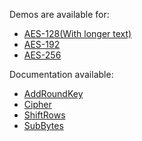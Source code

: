 Demos are available for:
* [AES-128(With longer text)](https://captainirs.github.io/AES-Matlab/AES-128.html)
* [AES-192](https://captainirs.github.io/AES-Matlab/AES-192.html)
* [AES-256](https://captainirs.github.io/AES-Matlab/AES-256.html)

Documentation available:
* [AddRoundKey](https://captainirs.github.io/AES-Matlab/AddRoundKey.html)
* [Cipher](https://captainirs.github.io/AES-Matlab/Cipher.html)
* [ShiftRows](https://captainirs.github.io/AES-Matlab/ShiftRows.html)
* [SubBytes](https://captainirs.github.io/AES-Matlab/SubBytes.html)
